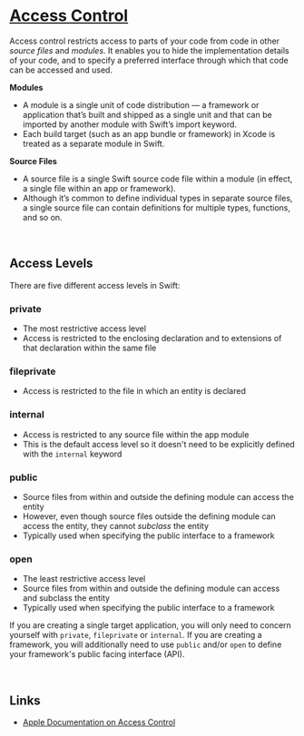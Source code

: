 # [Access Control](https://docs.swift.org/swift-book/documentation/the-swift-programming-language/accesscontrol)

Access control restricts access to parts of your code from code in other *source files* and *modules*. It enables you to hide the implementation details of your code, and to specify a preferred interface through which that code can be accessed and used.

**Modules**

* A module is a single unit of code distribution — a framework or application that’s built and shipped as a single unit and that can be imported by another module with Swift’s import keyword.
* Each build target (such as an app bundle or framework) in Xcode is treated as a separate module in Swift.

**Source Files**

- A source file is a single Swift source code file within a module (in effect, a single file within an app or framework).
- Although it’s common to define individual types in separate source files, a single source file can contain definitions for multiple types, functions, and so on.

<br/>

## Access Levels

There are five different access levels in Swift:

### private

* The most restrictive access level
* Access is restricted to the enclosing declaration and to extensions of that declaration within the same file

### fileprivate

* Access is restricted to the file in which an entity is declared

### internal

* Access is restricted to any source file within the app module
* This is the default access level so it doesn't need to be explicitly defined with the `internal` keyword

### public

* Source files from within and outside the defining module can access the entity
* However, even though source files outside the defining module can access the entity, they cannot *subclass* the entity
* Typically used when specifying the public interface to a framework

### open

* The least restrictive access level
* Source files from within and outside the defining module can access and subclass the entity
* Typically used when specifying the public interface to a framework

If you are creating a single target application, you will only need to concern yourself with  `private`, `fileprivate` or `internal`. If you are creating a framework, you will additionally need to use `public` and/or `open` to define your framework's public facing interface (API).

<br/>

## Links
* [Apple Documentation on Access Control](https://docs.swift.org/swift-book/documentation/the-swift-programming-language/accesscontrol)
